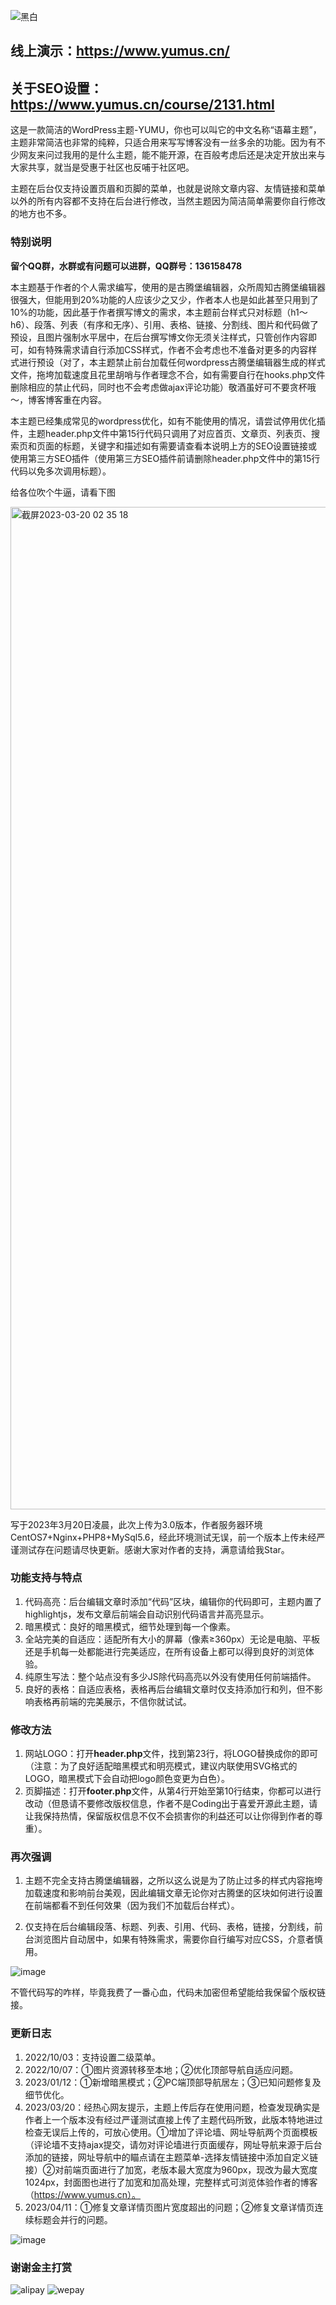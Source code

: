 ![黑白](https://user-images.githubusercontent.com/64707090/212085429-902f45db-e774-43c3-b526-38582f3528ef.jpg)


## 线上演示：https://www.yumus.cn/

## 关于SEO设置：https://www.yumus.cn/course/2131.html

这是一款简洁的WordPress主题-YUMU，你也可以叫它的中文名称“语幕主题”，主题非常简洁也非常的纯粹，只适合用来写写博客没有一丝多余的功能。因为有不少网友来问过我用的是什么主题，能不能开源，在百般考虑后还是决定开放出来与大家共享，就当是受惠于社区也反哺于社区吧。

主题在后台仅支持设置页眉和页脚的菜单，也就是说除文章内容、友情链接和菜单以外的所有内容都不支持在后台进行修改，当然主题因为简洁简单需要你自行修改的地方也不多。

### 特别说明

**留个QQ群，水群或有问题可以进群，QQ群号：136158478**


本主题基于作者的个人需求编写，使用的是古腾堡编辑器，众所周知古腾堡编辑器很强大，但能用到20%功能的人应该少之又少，作者本人也是如此甚至只用到了10%的功能，因此基于作者撰写博文的需求，本主题前台样式只对标题（h1～h6）、段落、列表（有序和无序）、引用、表格、链接、分割线、图片和代码做了预设，且图片强制水平居中，在后台撰写博文你无须关注样式，只管创作内容即可，如有特殊需求请自行添加CSS样式，作者不会考虑也不准备对更多的内容样式进行预设（对了，本主题禁止前台加载任何wordpress古腾堡编辑器生成的样式文件，拖垮加载速度且花里胡哨与作者理念不合，如有需要自行在hooks.php文件删除相应的禁止代码，同时也不会考虑做ajax评论功能）敬酒虽好可不要贪杯哦～，博客博客重在内容。


本主题已经集成常见的wordpress优化，如有不能使用的情况，请尝试停用优化插件，主题header.php文件中第15行代码只调用了对应首页、文章页、列表页、搜索页和页面的标题，关键字和描述如有需要请查看本说明上方的SEO设置链接或使用第三方SEO插件（使用第三方SEO插件前请删除header.php文件中的第15行代码以免多次调用标题）。

给各位吹个牛逼，请看下图

<img width="1604" alt="截屏2023-03-20 02 35 18" src="https://user-images.githubusercontent.com/64707090/226199237-5897b05d-662d-498f-95dd-e706377d2d39.png">


写于2023年3月20日凌晨，此次上传为3.0版本，作者服务器环境CentOS7+Nginx+PHP8+MySql5.6，经此环境测试无误，前一个版本上传未经严谨测试存在问题请尽快更新。感谢大家对作者的支持，满意请给我Star。

### 功能支持与特点

1.  代码高亮：后台编辑文章时添加“代码”区块，编辑你的代码即可，主题内置了highlightjs，发布文章后前端会自动识别代码语言并高亮显示。
2.  暗黑模式：良好的暗黑模式，细节处理到每一个像素。
3.  全站完美的自适应：适配所有大小的屏幕（像素≥360px）无论是电脑、平板还是手机每一处都能进行完美适应，在所有设备上都可以得到良好的浏览体验。
4.  纯原生写法：整个站点没有多少JS除代码高亮以外没有使用任何前端插件。
5.  良好的表格：自适应表格，表格再后台编辑文章时仅支持添加行和列，但不影响表格再前端的完美展示，不信你就试试。

### 修改方法

1.  网站LOGO：打开**header.php**文件，找到第23行，将LOGO替换成你的即可（注意：为了良好适配暗黑模式和明亮模式，建议内联使用SVG格式的LOGO，暗黑模式下会自动把logo颜色变更为白色）。
2.  页脚描述：打开**footer.php**文件，从第4行开始至第10行结束，你都可以进行改动（但恳请不要修改版权信息，作者不是Coding出于喜爱开源此主题，请让我保持热情，保留版权信息不仅不会损害你的利益还可以让你得到作者的尊重）。

### 再次强调

1. 主题不完全支持古腾堡编辑器，之所以这么说是为了防止过多的样式内容拖垮加载速度和影响前台美观，因此编辑文章无论你对古腾堡的区块如何进行设置在前端都看不到任何效果（因为我们不加载后台样式）。

2. 仅支持在后台编辑段落、标题、列表、引用、代码、表格，链接，分割线，前台浏览图片自动居中，如果有特殊需求，需要你自行编写对应CSS，介意者慎用。

![image](https://user-images.githubusercontent.com/64707090/200598521-6451e026-cade-4f6e-bab3-f6906623db5a.png)

不管代码写的咋样，毕竟我费了一番心血，代码未加密但希望能给我保留个版权链接。

### 更新日志

1.  2022/10/03：支持设置二级菜单。
2.  2022/10/07：①图片资源转移至本地；②优化顶部导航自适应问题。
3.  2023/01/12：①新增暗黑模式；②PC端顶部导航居左；③已知问题修复及细节优化。
4.  2023/03/20：经热心网友提示，主题上传后存在使用问题，检查发现确实是作者上一个版本没有经过严谨测试直接上传了主题代码所致，此版本特地进过检查无误后上传的，可放心使用。①增加了评论墙、网址导航两个页面模板（评论墙不支持ajax提交，请勿对评论墙进行页面缓存，网址导航来源于后台添加的链接，网址导航中的瞄点请在主题菜单-选择友情链接中添加自定义链接）②对前端页面进行了加宽，老版本最大宽度为960px，现改为最大宽度1024px，封面图也进行了加宽和加高处理，完整样式可浏览体验作者的博客（https://www.yumus.cn）。
5.  2023/04/11：①修复文章详情页图片宽度超出的问题；②修复文章详情页连续标题会并行的问题。

![image](https://user-images.githubusercontent.com/64707090/200598521-6451e026-cade-4f6e-bab3-f6906623db5a.png)

### 谢谢金主打赏

![alipay](https://user-images.githubusercontent.com/64707090/226198400-de267169-5bf8-4fed-bfd3-81eb17bb84d8.png)
![wepay](https://user-images.githubusercontent.com/64707090/226198406-2dfb9529-1940-4850-acf1-d8781940e523.png)
